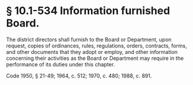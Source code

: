 # § 10.1-534 Information furnished Board.

<p>The district directors shall furnish to the Board or Department, upon request, copies of ordinances, rules, regulations, orders, contracts, forms, and other documents that they adopt or employ, and other information concerning their activities as the Board or Department may require in the performance of its duties under this chapter.</p><p>Code 1950, § 21-49; 1964, c. 512; 1970, c. 480; 1988, c. 891.</p>